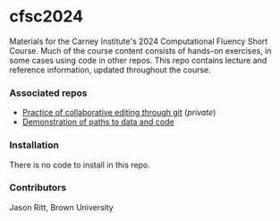 # cfsc2024

Materials for the Carney Institute's 2024 Computational Fluency Short Course. Much of the course content consists of hands-on exercises, in some cases using code in other repos. This repo contains lecture and reference information, updated throughout the course.

### Associated repos

- [Practice of collaborative editing through git](https://github.com/brownritt/cfsc2024-ex-git-collab) (*private*)
- [Demonstration of paths to data and code](https://github.com/brownritt/cfsc2024-ex-paths)

### Installation

There is no code to install in this repo.

### Contributors

Jason Ritt, Brown University
